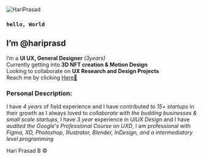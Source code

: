   ![HariPrasad](https://lh3.googleusercontent.com/pw/AM-JKLWlERLq-NptZB8FObR-Z0k_mFOV7SwwhajXTXDCkHJx6xf4vDod_H8NReCbmpv0HyYRXZQ8uMtoTIaz1Vy9oV6OxsI1XDJOupujOoExsI3yXkL3dzt94O_Q4O_gdb-CQS9xYG6tl5XOWHX6y3Gpy-wARQ=s150-no?authuser=0) <br>
### `hello, World`<br>
## I’m **@hariprasd** <br>
 I’m a **UI UX, General Designer** *(3years)* <br>
 Currently getting into **3D NFT creation & Motion Design** <br>
 Looking to collaborate on **UX Research and Design Projects** <br>
 Reach me by clicking [Here🔗](https://wa.me/c/919345160259)<br>

### **Personal Description:** <br>
I have *4 years* of field experience and I have contributed to *15+ startups* in their growth as I always loved to *collaborate with the budding businesses & small scale startups*,
I have *3 year* experience in *UIUX Design* and I have *audited the Google's Professional Course on UXD*, I am professional with *Figma, XD, Photoshop, Illustrator, Blender, InDesign, and a intermediatory level programming*

Hari Prasad B ©

